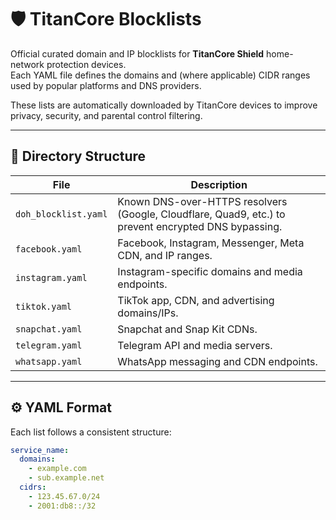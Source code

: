 # 🛡️ TitanCore Blocklists

Official curated domain and IP blocklists for **TitanCore Shield** home-network protection devices.  
Each YAML file defines the domains and (where applicable) CIDR ranges used by popular platforms and DNS providers.  

These lists are automatically downloaded by TitanCore devices to improve privacy, security, and parental control filtering.

---

## 📂 Directory Structure

| File | Description |
|------|--------------|
| `doh_blocklist.yaml` | Known DNS-over-HTTPS resolvers (Google, Cloudflare, Quad9, etc.) to prevent encrypted DNS bypassing. |
| `facebook.yaml` | Facebook, Instagram, Messenger, Meta CDN, and IP ranges. |
| `instagram.yaml` | Instagram-specific domains and media endpoints. |
| `tiktok.yaml` | TikTok app, CDN, and advertising domains/IPs. |
| `snapchat.yaml` | Snapchat and Snap Kit CDNs. |
| `telegram.yaml` | Telegram API and media servers. |
| `whatsapp.yaml` | WhatsApp messaging and CDN endpoints. |

---

## ⚙️ YAML Format

Each list follows a consistent structure:

```yaml
service_name:
  domains:
    - example.com
    - sub.example.net
  cidrs:
    - 123.45.67.0/24
    - 2001:db8::/32
